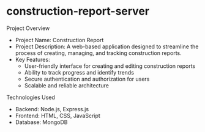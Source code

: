 # construction-report-server
Project Overview

- Project Name: Construction Report
- Project Description: A web-based application designed to streamline the process of creating, managing, and tracking construction reports.
- Key Features:
    - User-friendly interface for creating and editing construction reports
    - Ability to track progress and identify trends
    - Secure authentication and authorization for users
    - Scalable and reliable architecture

Technologies Used

- Backend: Node.js, Express.js
- Frontend: HTML, CSS, JavaScript
- Database: MongoDB
